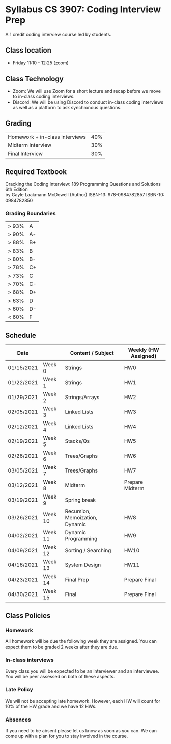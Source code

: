 # Syllabus CS 3907: Coding Interview Prep
A 1 credit coding interview course led by students.
## Class location
- Friday 11:10 - 12:25 (zoom)
## Class Technology
- Zoom: We will use Zoom for a short lecture and recap before we move to in-class coding interviews. 
- Discord: We will be using Discord to conduct in-class coding interviews as well as a platform to ask synchronous questions. 
## Grading
|  |  |
|--|--|
| Homework + in-class interviews | 40% |
| Midterm Interview | 30% |
| Final Interview | 30% |

## Required Textbook
Cracking the Coding Interview: 189 Programming Questions and Solutions 6th Edition  
by Gayle Laakmann McDowell (Author)
ISBN-13: 978-0984782857
ISBN-10: 0984782850

### Grading Boundaries
|  |  |
|--|--|
| > 93% | A |
| > 90% | A-|
| > 88% | B+|
| > 83% | B |
| > 80% | B-|
| > 78% | C+|
| > 73% | C |
| > 70% | C-|
| > 68% | D+|
| > 63% | D |
| > 60% | D-|
| < 60% | F |

## Schedule
| Date       |         | Content / Subject               | Weekly (HW Assigned) |
|------------|---------|---------------------------------|----------------------|
| 01/15/2021 | Week 0  | Strings                         | HW0                  |
| 01/22/2021 | Week 1  | Strings                         | HW1                  |
| 01/29/2021 | Week 2  | Strings/Arrays                  | HW2                  |
| 02/05/2021 | Week 3  | Linked Lists                    | HW3                  |
| 02/12/2021 | Week 4  | Linked Lists                    | HW4                  |
| 02/19/2021 | Week 5  | Stacks/Qs                       | HW5                  |
| 02/26/2021 | Week 6  | Trees/Graphs                    | HW6                  |
| 03/05/2021 | Week 7  | Trees/Graphs                    | HW7                  |
| 03/12/2021 | Week 8  | Midterm                         | Prepare Midterm      |
| 03/19/2021 | Week 9  | Spring break                    |                      |
| 03/26/2021 | Week 10 | Recursion, Memoization, Dynamic | HW8                  |
| 04/02/2021 | Week 11 | Dynamic Programming             | HW9                  |
| 04/09/2021 | Week 12 | Sorting / Searching             | HW10                 |
| 04/16/2021 | Week 13 | System Design                   | HW11                 |
| 04/23/2021 | Week 14 | Final Prep                      | Prepare Final        |
| 04/30/2021 | Week 15 | Final                           | Prepare Final        |

 

## Class Policies
### Homework
All homework will be due the following week they are assigned. You can expect them to be graded 2 weeks after they are due. 
### In-class interviews
Every class you will be expected to be an interviewer and an interviewee. You will be peer assessed on both of these aspects. 
### Late Policy
We will not be accepting late homework. However, each HW will count for 10% of the HW grade and we have 12 HWs.
### Absences
If you need to be absent please let us know as soon as you can. We can come up with a plan for you to stay involved in the course. 


